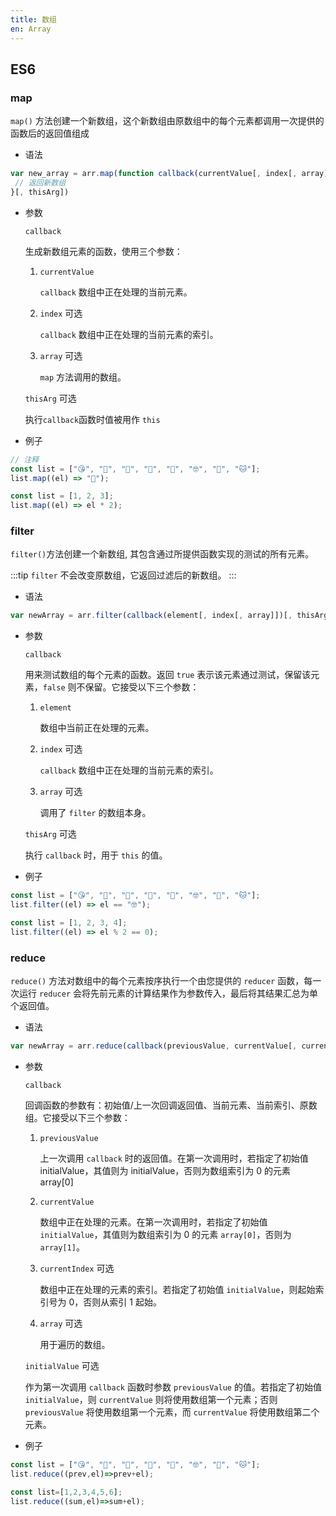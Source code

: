 ```yaml
---
title: 数组
en: Array
---
```


## ES6


### <vp-word>map</vp-word>

`map()` 方法创建一个新数组，这个新数组由原数组中的每个元素都调用一次提供的函数后的返回值组成

- 语法

```js
var new_array = arr.map(function callback(currentValue[, index[, array]]) {
 // 返回新数组
}[, thisArg])
```

- 参数

  `callback`

  生成新数组元素的函数，使用三个参数：

  1. `currentValue`

     `callback` 数组中正在处理的当前元素。

  1. `index` <el-tag size="mini">可选</el-tag>

     `callback` 数组中正在处理的当前元素的索引。

  1. `array` <el-tag size="mini">可选</el-tag>

     `map` 方法调用的数组。

  `thisArg` <el-tag size="mini">可选</el-tag>

  执行`callback`函数时值被用作 `this`

- 例子

```js run
// 注释
const list = ["😘", "🤢", "🥺", "🤠", "👿", "🤓", "🙈", "🐱"];
list.map((el) => "🤡");
```

```js run
const list = [1, 2, 3];
list.map((el) => el * 2);
```

### <vp-word>filter</vp-word>

`filter()`方法创建一个新数组, 其包含通过所提供函数实现的测试的所有元素。

:::tip
`filter` 不会改变原数组，它返回过滤后的新数组。
:::

- 语法

```js
var newArray = arr.filter(callback(element[, index[, array]])[, thisArg])
```

- 参数

  `callback`

  用来测试数组的每个元素的函数。返回 `true` 表示该元素通过测试，保留该元素，`false` 则不保留。它接受以下三个参数：

  1. `element`

     数组中当前正在处理的元素。

  1. `index` <el-tag size="mini">可选</el-tag>

     `callback` 数组中正在处理的当前元素的索引。

  1. `array` <el-tag size="mini">可选</el-tag>

     调用了 `filter` 的数组本身。

  `thisArg` <el-tag size="mini">可选</el-tag>

  执行 `callback` 时，用于 `this` 的值。

- 例子

```js run
const list = ["😘", "🤢", "🥺", "🤠", "👿", "🤓", "🙈", "🐱"];
list.filter((el) => el == "🤓");
```

```js run
const list = [1, 2, 3, 4];
list.filter((el) => el % 2 == 0);
```

### <vp-word>reduce</vp-word>

`reduce()` 方法对数组中的每个元素按序执行一个由您提供的 `reducer` 函数，每一次运行 `reducer` 会将先前元素的计算结果作为参数传入，最后将其结果汇总为单个返回值。

- 语法

```js
var newArray = arr.reduce(callback(previousValue, currentValue[, currentValue[, array]])[, initialValue])
```

- 参数

  `callback`

  回调函数的参数有：初始值/上一次回调返回值、当前元素、当前索引、原数组。它接受以下三个参数：

  1. `previousValue`

     上一次调用 `callback` 时的返回值。在第一次调用时，若指定了初始值 initialValue，其值则为 initialValue，否则为数组索引为 0 的元素 array[0]

  1. `currentValue` 

     数组中正在处理的元素。在第一次调用时，若指定了初始值 `initialValue`，其值则为数组索引为 0 的元素 `array[0]`，否则为 `array[1]`。

  1. `currentIndex` <el-tag size="mini">可选</el-tag>

     数组中正在处理的元素的索引。若指定了初始值 `initialValue`，则起始索引号为 0，否则从索引 1 起始。

  1. `array` <el-tag size="mini">可选</el-tag>

     用于遍历的数组。

   `initialValue`  <el-tag size="mini">可选</el-tag>

   作为第一次调用 `callback` 函数时参数 `previousValue` 的值。若指定了初始值 `initialValue`，则 `currentValue` 则将使用数组第一个元素；否则 `previousValue` 将使用数组第一个元素，而 `currentValue` 将使用数组第二个元素。

- 例子

```js run
const list = ["😘", "🤢", "🥺", "🤠", "👿", "🤓", "🙈", "🐱"];
list.reduce((prev,el)=>prev+el);
```
```js run
const list=[1,2,3,4,5,6];
list.reduce((sum,el)=>sum+el);
```
